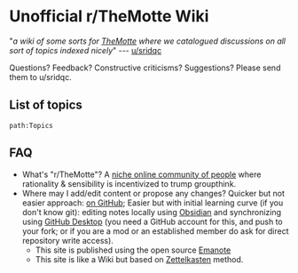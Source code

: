 # Unofficial r/TheMotte Wiki

"*a wiki of some sorts for [TheMotte](https://reddit.com/r/TheMotte) where we catalogued discussions on all sort of topics indexed nicely*" --- [u/sridqc](https://old.reddit.com/r/TheMotte/comments/nowgdg/culture_war_roundup_for_the_week_of_may_31_2021/h0g3cd9/?context=3)

Questions? Feedback? Constructive criticisms? Suggestions? Please send them to u/sridqc.

## List of topics

```query
path:Topics
```

## FAQ

- What's "r/TheMotte"? A [niche online community of people](https://old.reddit.com/r/TheMotte/) where rationality & sensibility is incentivized to trump groupthink.
- Where may I add/edit content or propose any changes? Quicker but not easier approach: [on GitHub](https://github.com/Kuratoro/TheMotte.zettel.page); Easier but with initial learning curve (if you don't know git): editing notes locally using [Obsidian](https://obsidian.md/) and synchronizing using [GitHub Desktop](https://desktop.github.com/) (you need a GitHub account for this, and push to your fork; or if you are a mod or an established member do ask for direct repository write access).
    - This site is published using the open source [Emanote](https://note.ema.srid.ca/)
    - This site is like a Wiki but based on [Zettelkasten](https://neuron.zettel.page/zettelkasten) method.